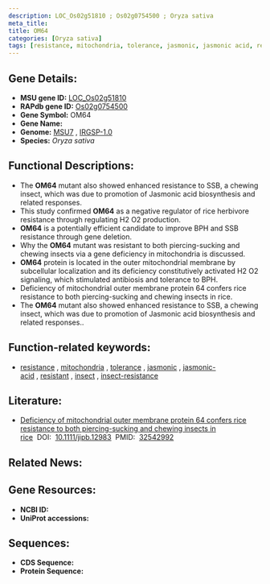 ```yaml
---
description: LOC_Os02g51810 ; Os02g0754500 ; Oryza sativa
meta_title:
title: OM64
categories: [Oryza sativa]
tags: [resistance, mitochondria, tolerance, jasmonic, jasmonic acid, resistant, insect, insect resistance]
---
```


## Gene Details:
- **MSU gene ID:** [LOC_Os02g51810](http://rice.uga.edu/cgi-bin/ORF_infopage.cgi?orf=LOC_Os02g51810)  
- **RAPdb gene ID:** [Os02g0754500](https://rapdb.dna.affrc.go.jp/locus/?name=Os02g0754500)  
- **Gene Symbol:** OM64
- **Gene Name:**
- **Genome:**  [MSU7](http://rice.uga.edu/)&nbsp;,&nbsp;[IRGSP-1.0](https://rapdb.dna.affrc.go.jp/download/irgsp1.html)
- **Species:** *Oryza sativa*

## Functional Descriptions:
   - The **OM64** mutant also showed enhanced resistance to SSB, a chewing insect, which was due to promotion of Jasmonic acid biosynthesis and related responses.
   - This study confirmed **OM64** as a negative regulator  of rice herbivore resistance through regulating H2 O2 production.
   - **OM64** is a potentially efficient candidate to improve BPH and SSB resistance through gene deletion.
   - Why the **OM64** mutant was resistant to both piercing-sucking and chewing  insects via a gene deficiency in mitochondria is discussed.
   - **OM64** protein is located in the outer mitochondrial membrane by subcellular localization and its deficiency constitutively activated H2 O2 signaling, which stimulated antibiosis and tolerance to BPH.
   - Deficiency of mitochondrial outer membrane protein 64 confers rice resistance to both piercing-sucking and chewing insects in rice.
   - The **OM64** mutant also showed enhanced resistance to SSB, a chewing insect, which was due to promotion of Jasmonic acid biosynthesis and related responses..

## Function-related keywords:
   - [resistance](/tags/resistance/)&nbsp;,&nbsp;[mitochondria](/tags/mitochondria/)&nbsp;,&nbsp;[tolerance](/tags/tolerance/)&nbsp;,&nbsp;[jasmonic](/tags/jasmonic/)&nbsp;,&nbsp;[jasmonic-acid](/tags/jasmonic-acid/)&nbsp;,&nbsp;[resistant](/tags/resistant/)&nbsp;,&nbsp;[insect](/tags/insect/)&nbsp;,&nbsp;[insect-resistance](/tags/insect-resistance/)

## Literature:
   - [Deficiency of mitochondrial outer membrane protein 64 confers rice resistance to both piercing-sucking and chewing insects in rice](https://www.doi.org/10.1111/jipb.12983)&nbsp;&nbsp;DOI:&nbsp;&nbsp;[10.1111/jipb.12983](https://www.doi.org/10.1111/jipb.12983)&nbsp;&nbsp;PMID:&nbsp;&nbsp;[32542992](https://pubmed.ncbi.nlm.nih.gov/32542992/)

## Related News:

## Gene Resources:
- **NCBI ID:**  []()
- **UniProt accessions:** [](https://www.uniprot.org/uniprotkb//entry)

## Sequences:
- **CDS Sequence:**
- **Protein Sequence:**
